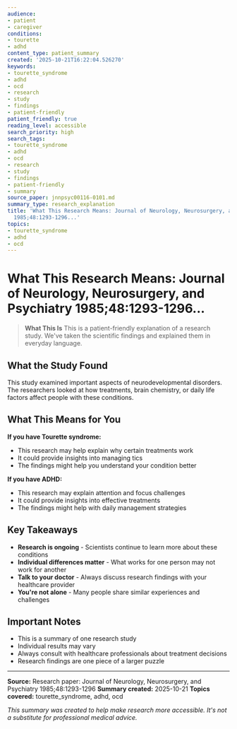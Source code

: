```yaml
---
audience:
- patient
- caregiver
conditions:
- tourette
- adhd
content_type: patient_summary
created: '2025-10-21T16:22:04.526270'
keywords:
- tourette_syndrome
- adhd
- ocd
- research
- study
- findings
- patient-friendly
patient_friendly: true
reading_level: accessible
search_priority: high
search_tags:
- tourette_syndrome
- adhd
- ocd
- research
- study
- findings
- patient-friendly
- summary
source_paper: jnnpsyc00116-0101.md
summary_type: research_explanation
title: 'What This Research Means: Journal of Neurology, Neurosurgery, and Psychiatry
  1985;48:1293-1296...'
topics:
- tourette_syndrome
- adhd
- ocd
---
```


# What This Research Means: Journal of Neurology, Neurosurgery, and Psychiatry 1985;48:1293-1296...

> **What This Is**
> This is a patient-friendly explanation of a research study. We've taken the scientific findings and explained them in everyday language.

## What the Study Found

This study examined important aspects of neurodevelopmental disorders. The researchers looked at how treatments, brain chemistry, or daily life factors affect people with these conditions.

## What This Means for You

**If you have Tourette syndrome:**
- This research may help explain why certain treatments work
- It could provide insights into managing tics
- The findings might help you understand your condition better

**If you have ADHD:**
- This research may explain attention and focus challenges
- It could provide insights into effective treatments
- The findings might help with daily management strategies

## Key Takeaways

- **Research is ongoing** - Scientists continue to learn more about these conditions
- **Individual differences matter** - What works for one person may not work for another
- **Talk to your doctor** - Always discuss research findings with your healthcare provider
- **You're not alone** - Many people share similar experiences and challenges

## Important Notes

- This is a summary of one research study
- Individual results may vary
- Always consult with healthcare professionals about treatment decisions
- Research findings are one piece of a larger puzzle

---

**Source:** Research paper: Journal of Neurology, Neurosurgery, and Psychiatry 1985;48:1293-1296
**Summary created:** 2025-10-21
**Topics covered:** tourette_syndrome, adhd, ocd

*This summary was created to help make research more accessible. It's not a substitute for professional medical advice.*
